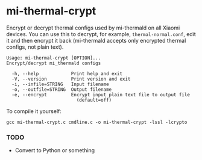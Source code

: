 # mi-thermal-crypt

Encrypt or decrypt thermal configs used by mi-thermald on all Xiaomi devices.
You can use this to decrypt, for example, `thermal-normal.conf`, edit it and then encrypt it back (mi-thermald accepts only encrypted thermal configs, not plain text).

```
Usage: mi-thermal-crypt [OPTION]...
Encrypt/decrypt mi_thermald configs

  -h, --help            Print help and exit
  -V, --version         Print version and exit
  -i, --infile=STRING   Input filename
  -o, --outfile=STRING  Output filename
  -e, --encrypt         Encrypt input plain text file to output file
                          (default=off)
```

To compile it yourself:
```
gcc mi-thermal-crypt.c cmdline.c -o mi-thermal-crypt -lssl -lcrypto
```

### TODO
- Convert to Python or something
